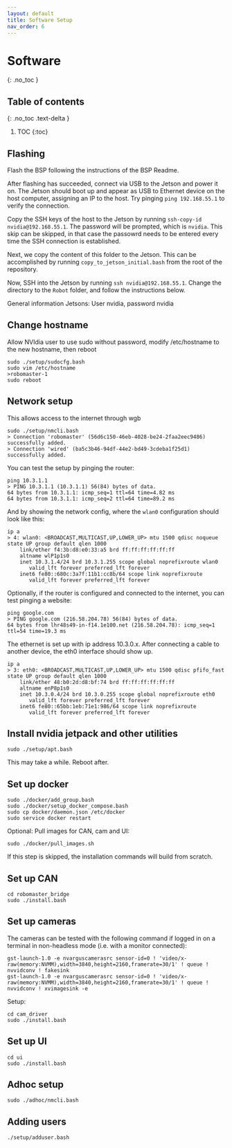 ```yaml
---
layout: default
title: Software Setup
nav_order: 6
---
```


# Software
{: .no_toc }

## Table of contents
{: .no_toc .text-delta }

1. TOC
{:toc}

## Flashing

Flash the BSP following the instructions of the BSP Readme.

After flashing has succeeded, connect via USB to the Jetson and power it on. The Jetson should boot up and appear as USB to Ethernet device on the host computer, assigning an IP to the host. Try pinging `ping 192.168.55.1` to verify the connection.

Copy the SSH keys of the host to the Jetson by running `ssh-copy-id nvidia@192.168.55.1`. The password will be prompted, which is `nvidia`. This skip can be skipped, in that case the passowrd needs to be entered every time the SSH connection is established.

Next, we copy the content of this folder to the Jetson. This can be accomplished by running `copy_to_jetson_initial.bash` from the root of the repository.

Now, SSH into the Jetson by running `ssh nvidia@192.168.55.1`. Change the directory to the `Robot` folder, and follow the instructions below.

General information Jetsons:
User nvidia, password nvidia

## Change hostname
Allow NVIdia user to use sudo without password, modify /etc/hostname to the new hostname, then reboot
```
sudo ./setup/sudocfg.bash
sudo vim /etc/hostname
>robomaster-1
sudo reboot
```

## Network setup
This allows access to the internet through wgb
```
sudo ./setup/nmcli.bash
> Connection 'robomaster' (56d6c150-46eb-4028-be24-2faa2eec9486) successfully added.
> Connection 'wired' (ba5c3b46-94df-44e2-bd49-3cdeba1f25d1) successfully added.
```

You can test the setup by pinging the router:
```
ping 10.3.1.1
> PING 10.3.1.1 (10.3.1.1) 56(84) bytes of data.
64 bytes from 10.3.1.1: icmp_seq=1 ttl=64 time=4.82 ms
64 bytes from 10.3.1.1: icmp_seq=2 ttl=64 time=89.2 ms
```

And by showing the network config, where the `wlan0` configuration should look like this:
```
ip a
> 4: wlan0: <BROADCAST,MULTICAST,UP,LOWER_UP> mtu 1500 qdisc noqueue state UP group default qlen 1000
    link/ether f4:3b:d8:e0:33:a5 brd ff:ff:ff:ff:ff:ff
    altname wlP1p1s0
    inet 10.3.1.4/24 brd 10.3.1.255 scope global noprefixroute wlan0
       valid_lft forever preferred_lft forever
    inet6 fe80::680c:3a7f:11b1:cc8b/64 scope link noprefixroute 
       valid_lft forever preferred_lft forever
```

Optionally, if the router is configured and connected to the internet, you can test pinging a website:
```
ping google.com
> PING google.com (216.58.204.78) 56(84) bytes of data.
64 bytes from lhr48s49-in-f14.1e100.net (216.58.204.78): icmp_seq=1 ttl=54 time=19.3 ms
```

The ethernet is set up with ip address 10.3.0.x. After connecting a cable to another device, the eth0 interface should show up.
```
ip a 
> 3: eth0: <BROADCAST,MULTICAST,UP,LOWER_UP> mtu 1500 qdisc pfifo_fast state UP group default qlen 1000
    link/ether 48:b0:2d:d8:bf:74 brd ff:ff:ff:ff:ff:ff
    altname enP8p1s0
    inet 10.3.0.4/24 brd 10.3.0.255 scope global noprefixroute eth0
       valid_lft forever preferred_lft forever
    inet6 fe80::65bb:1eb:71e1:986/64 scope link noprefixroute 
       valid_lft forever preferred_lft forever
```

## Install nvidia jetpack and other utilities
```
sudo ./setup/apt.bash
```
This may take a while. Reboot after.

## Set up docker
```
sudo ./docker/add_group.bash
sudo ./docker/setup_docker_compose.bash
sudo cp docker/daemon.json /etc/docker
sudo service docker restart
```

Optional: Pull images for CAN, cam and UI:
```
sudo ./docker/pull_images.sh
```
If this step is skipped, the installation commands will build from scratch.

## Set up CAN
```
cd robomaster_bridge
sudo ./install.bash
```

## Set up cameras
The cameras can be tested with the following command if logged in on a terminal in non-headless mode (i.e. with a monitor connected):
```
gst-launch-1.0 -e nvarguscamerasrc sensor-id=0 ! 'video/x-raw(memory:NVMM),width=3840,height=2160,framerate=30/1' ! queue ! nvvidconv ! fakesink
gst-launch-1.0 -e nvarguscamerasrc sensor-id=0 ! 'video/x-raw(memory:NVMM),width=3840,height=2160,framerate=30/1' ! queue ! nvvidconv ! xvimagesink -e
```

Setup:
```
cd cam_driver
sudo ./install.bash
```

## Set up UI
```
cd ui
sudo ./install.bash
```

## Adhoc setup
```
sudo ./adhoc/nmcli.bash
```

## Adding users
```
./setup/adduser.bash
```
